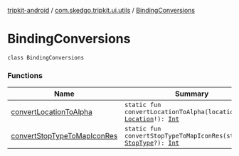 [tripkit-android](../../index.md) / [com.skedgo.tripkit.ui.utils](../index.md) / [BindingConversions](./index.md)

# BindingConversions

`class BindingConversions`

### Functions

| Name | Summary |
|---|---|
| [convertLocationToAlpha](convert-location-to-alpha.md) | `static fun convertLocationToAlpha(location: `[`Location`](../../com.skedgo.android.common.model/-location/index.md)`!): `[`Int`](https://kotlinlang.org/api/latest/jvm/stdlib/kotlin/-int/index.html) |
| [convertStopTypeToMapIconRes](convert-stop-type-to-map-icon-res.md) | `static fun convertStopTypeToMapIconRes(stopType: `[`StopType`](../../com.skedgo.android.common.model/-stop-type/index.md)`?): `[`Int`](https://kotlinlang.org/api/latest/jvm/stdlib/kotlin/-int/index.html) |
